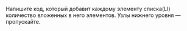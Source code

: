 Напишите код, который добавит каждому элементу списка(LI) количество вложенных в него элементов.
Узлы нижнего уровня — пропускайте.